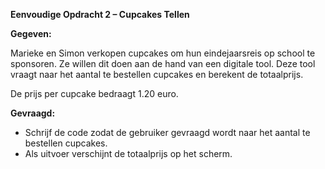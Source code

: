 **Eenvoudige Opdracht 2 – Cupcakes Tellen**

**Gegeven:**

Marieke en Simon verkopen cupcakes om hun eindejaarsreis op school te sponsoren. Ze willen dit doen aan de hand van een digitale tool. Deze tool vraagt naar het aantal te bestellen cupcakes en berekent de totaalprijs. 

De prijs per cupcake bedraagt 1.20 euro. 

**Gevraagd:**

* Schrijf de code zodat de gebruiker gevraagd wordt naar het aantal te bestellen cupcakes. 
* Als uitvoer verschijnt de totaalprijs op het scherm. 
